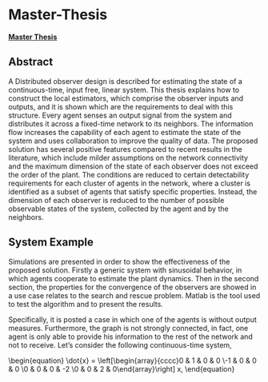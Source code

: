 # Master-Thesis

**[Master Thesis](https://amslaurea.unibo.it/19642/1/Nicola%20Franco.pdf)**

## Abstract 

A Distributed observer design is described for estimating the state of a continuous-time, input free, linear system. This thesis explains how to construct the local estimators, which comprise the observer inputs and outputs, and it is shown which are the requirements to deal with this structure. Every agent senses an output signal from the system and distributes it
across a fixed-time network to its neighbors. The information flow increases the capability of each agent to estimate the state of the system and uses collaboration to improve the quality of data.
The proposed solution has several positive features compared to recent results in the literature, which include milder assumptions on the network connectivity and the maximum dimension of the state of each observer does not exceed the order of the plant. The conditions are reduced to certain detectability requirements for each cluster of agents in the network, where a cluster is identified as a subset of agents that satisfy specific properties. Instead, the dimension of each observer is reduced to the number of possible observable states of the system, collected by the agent and by the neighbors.

## System Example

Simulations are presented in order to show the effectiveness of the proposed solution. Firstly a generic system with sinusoidal behavior, in which agents cooperate to estimate the plant dynamics. Then in the second section, the properties for the convergence of the observers are showed in a use case relates to the search and rescue problem. Matlab is the tool used
to test the algorithm and to present the results.

Specifically, it is posted a case in which one of the agents is without output measures. Furthermore, the graph is not strongly connected, in fact, one agent is only able to provide his information to the rest of the network and not to receive. Let’s consider the following continuous-time system, 

\begin{equation}
\dot{x} = 
\left[\begin{array}{cccc}0 & 1 & 0 & 0 \\-1 & 0 & 0 & 0 \\0 & 0 & 0 & -2 \\0 & 0 & 2 & 0\end{array}\right]
x,
\end{equation}
